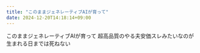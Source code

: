 ```yaml
---
title: "このままジェネレーティブAIが育って"
date: 2024-12-20T14:18:14+09:00
---
```

このままジェネレーティブAIが育って
超高品質のやる夫安価スレみたいなのが生まれる日までは死ねない
